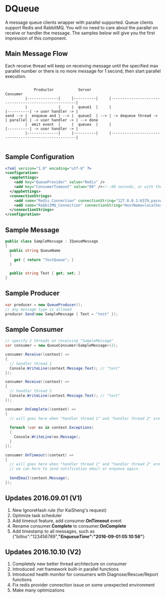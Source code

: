 # DQueue
A message queue clients wrapper with parallel supported. Queue clients support Redis and RabbitMQ. You will no need to care about the parallel on receive or handler the message. The samples below will give you the first impression of this component.

Main Message Flow
------------
Each receive thread will keep on receiving message until the specified max parallel number or there is no more message for 1 second,  then start parallel execution. 
```text

             Productor           Server                                 Consumer
         |--------------|     |----------|     |------------------------------------------------------|
         |              |     |  queue1  |     |                      |----------| -> user handler -> |
send --> |  enqueue and | --> |  queue2  | --> | -> dequeue thread -> | parallel | -> user handler -> | --> done
         |  emit event  |     |  queuex  |     |                      |----------| -> user handler -> |
         |--------------|     |----------|     |------------------------------------------------------|
         
```

Sample Configuration
------------
```xml
<?xml version="1.0" encoding="utf-8" ?>
<configuration>
  <appSettings>
    <add key="QueueProvider" value="Redis" />
    <add key="ConsumerTimeout" value="60" /><!--60 seconds, or with the timespan format: 00:01:00-->
  </appSettings>
  <connectionStrings>
    <add name="Redis_Connection" connectionString="127.0.0.1:6379,password=,allowAdmin=true" />
    <add name="RabbitMQ_Connection" connectionString="HostName=localhost,UserName=rulee,Password=abc123" />
  </connectionStrings>
</configuration>
```

Sample Message
------------
```c#
public class SampleMessage : IQueueMessage
{
  public string QueueName
  {
    get { return "TestQueue"; }
  }

  public string Text { get; set; }
}
```

Sample Producer
------------
```c#
var producer = new QueueProducer();
// any message type is allowed
producer.Send(new SampleMessage { Text = "test" });
```

Sample Consumer
------------
```c#
// specify 2 threads on receiving "SampleMessage"
var consumer = new QueueConsumer<SampleMessage>(2);

consumer.Receive((context) =>
{
  // handler thread 1
  Console.WriteLine(context.Message.Text); // "test"
});

consumer.Receive((context) =>
{
  // handler thread 2
  Console.WriteLine(context.Message.Text); // "test"
});

consumer.OnComplete((context) =>
{
  // will goes here when "handler thread 1" and "handler thread 2" are done
  
  foreach (var ex in context.Exceptions)
  {
    Console.WriteLine(ex.Message);
  }
});

consumer.OnTimeout((context) =>
{
  // will goes here when "handler thread 1" and "handler thread 2" are timeout
  // we can here to send notification email or enqueue again.
  
  SendEmail(context.Message);
});
```

Updates 2016.09.01 (V1)
------------
1. New IgnoreHash rule (for KaiSheng's request)
2. Optimize task scheduler
3. Add timeout feature, add consumer.**OnTimeout** event
4. Rename consumer.**Complete** to consumer.**OnComplete**
5. Add timestamp to all messages, such as {"billno":"123456789",**"$EnqueueTime$":"2016-09-01 05:10:56"**}

Updates 2016.10.10 (V2)
------------
1. Completely new better thread architecture on consumer
2. Introduced .net framework built-in parallel functions
3. Introduced health monitor for consumers with Diagnose/Rescue/Report functions
4. Fix redis provider connection issue on some unexpected environment
5. Make many optimizations
